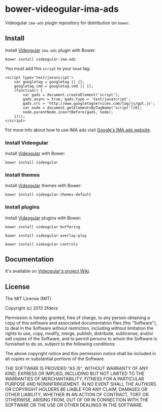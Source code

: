 bower-videogular-ima-ads
========================

Videogular `ima-ads` plugin repository for distribution on `bower`.

## Install

Install [Videogular](http://www.videogular.com/) `ima-ads` plugin with Bower:

`bower install videogular-ima-ads`

You must add this `script` to your `head` tag:
```xhtml
<script type='text/javascript'>
	var googletag = googletag || {};
	googletag.cmd = googletag.cmd || [];
	(function() {
		var gads = document.createElement('script');
		gads.async = true; gads.type = 'text/javascript';
		gads.src = 'http://www.googletagservices.com/tag/js/gpt.js';
		var node = document.getElementsByTagName('script')[0];
		node.parentNode.insertBefore(gads, node);
	})();
</script>
```

For more info about how to use IMA ads visit [Google's IMA ads website](https://developers.google.com/interactive-media-ads/).

### Install Videogular

Install [Videogular](http://www.videogular.com/) with Bower:

`bower install videogular`

### Install themes

Install [Videogular](http://www.videogular.com/) themes with Bower:

`bower install videogular-themes-default`

### Install plugins

Install [Videogular](http://www.videogular.com/) plugins with Bower:

`bower install videogular-buffering`

`bower install videogular-overlay-play`

`bower install videogular-controls`

## Documentation

It's available on [Videogular's project Wiki](https://github.com/2fdevs/videogular/wiki).

## License

The MIT License (MIT)

Copyright (c) 2013 2fdevs

Permission is hereby granted, free of charge, to any person obtaining a copy of
this software and associated documentation files (the "Software"), to deal in
the Software without restriction, including without limitation the rights to
use, copy, modify, merge, publish, distribute, sublicense, and/or sell copies of
the Software, and to permit persons to whom the Software is furnished to do so,
subject to the following conditions:

The above copyright notice and this permission notice shall be included in all
copies or substantial portions of the Software.

THE SOFTWARE IS PROVIDED "AS IS", WITHOUT WARRANTY OF ANY KIND, EXPRESS OR
IMPLIED, INCLUDING BUT NOT LIMITED TO THE WARRANTIES OF MERCHANTABILITY, FITNESS
FOR A PARTICULAR PURPOSE AND NONINFRINGEMENT. IN NO EVENT SHALL THE AUTHORS OR
COPYRIGHT HOLDERS BE LIABLE FOR ANY CLAIM, DAMAGES OR OTHER LIABILITY, WHETHER
IN AN ACTION OF CONTRACT, TORT OR OTHERWISE, ARISING FROM, OUT OF OR IN
CONNECTION WITH THE SOFTWARE OR THE USE OR OTHER DEALINGS IN THE SOFTWARE.
